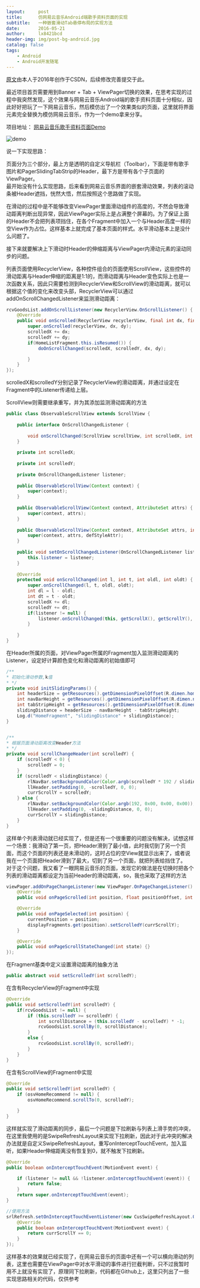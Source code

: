 ```yaml
---
layout:     post
title:      仿网易云音乐Android端歌手资料页面的实现
subtitle:   一种嵌套滑动Tab悬停布局的实现方法
date:       2016-05-21
author:     lx8421bcd
header-img: img/post-bg-android.jpg
catalog: false
tags:
    - Android
    - Android开发随笔
---
```


[原文](https://blog.csdn.net/u011734444/article/details/51471182)由本人于2016年创作于CSDN，后续修改完善提交于此。 

最近项目首页需要用到Banner + Tab + ViewPager切换的效果，在思考实现的过程中我突然发现，这个效果与网易云音乐Android端的歌手资料页面十分相似，因此好好把玩了一下网易云音乐，然后模仿出了一个效果类似的页面，这里就将界面元素完全替换为模仿网易云音乐，作为一个demo拿来分享。  

项目地址： [网易云音乐歌手资料页面Demo](https://github.com/lx8421bcd/NetEaseProfileDemo)  

![demo](https://github.com/lx8421bcd/NetEaseProfileDemo/blob/master/picture/demo.gif)

说一下实现思路：  

页面分为三个部分，最上方是透明的自定义导航栏（Toolbar），下面是带有歌手图片和PagerSlidingTabStrip的Header，最下方是带有各个子页面的ViewPager。  
最开始没有什么实现思路，后来看到网易云音乐界面的嵌套滑动效果，列表的滚动条被Header遮挡，恍然大悟，然后按照这个思路做了实现。  

在滑动的过程中是不能够改变ViewPager里面滑动组件的高度的，不然会导致滑动距离判断出现异常，因此ViewPager实际上是占满整个屏幕的。为了保证上面的Header不会把列表项挡住，在各个Fragment中加入一个与Header高度一样的空View作为占位。这样基本上就完成了基本页面的样式。水平滑动基本上是没什么问题了。  

接下来就要解决上下滑动时Header的伸缩距离与ViewPager内滑动元素的滚动同步的问题。  

列表页面使用RecyclerView，各种控件组合的页面使用ScrollView，这些控件的滑动距离与Header伸缩的距离是1:1的，而滑动距离与Header变色实际上也是一次函数关系，因此只需要检测到RecyclerView和ScrollView的滑动距离，就可以根据这个值的变化来改变头部，RecyclerView可以通过addOnScrollChangedListener来监测滑动距离：  
```java
rcvGoodsList.addOnScrollListener(new RecyclerView.OnScrollListener() {
    @Override
    public void onScrolled(RecyclerView recyclerView, final int dx, final int dy) {
        super.onScrolled(recyclerView, dx, dy);
        scrolledX += dx;
        scrolledY += dy;
        if(HomeListFragment.this.isResumed()) {
            doOnScrollChanged(scrolledX, scrolledY, dx, dy);

        }
    }
});
```
scrolledX和scrolledY分别记录了RecyclerView的滑动距离，并通过设定在Fragment中的Listener传递给上层。

ScrollView则需要继承重写，并为其添加监测滑动距离的方法
```java
public class ObservableScrollView extends ScrollView {
 
    public interface OnScrollChangedListener {
 
        void onScrollChanged(ScrollView scrollView, int scrolledX, int scrolledY, int dx, int dy);
    }
 
    private int scrolledX;
 
    private int scrolledY;
 
    private OnScrollChangedListener listener;
 
    public ObservableScrollView(Context context) {
        super(context);
    }
 
    public ObservableScrollView(Context context, AttributeSet attrs) {
        super(context, attrs);
    }
 
    public ObservableScrollView(Context context, AttributeSet attrs, int defStyleAttr) {
        super(context, attrs, defStyleAttr);
    }
 
    public void setOnScrollChangedListener(OnScrollChangedListener listener) {
        this.listener = listener;
    }
 
    @Override
    protected void onScrollChanged(int l, int t, int oldl, int oldt) {
        super.onScrollChanged(l, t, oldl, oldt);
        int dl = l - oldl;
        int dt = t - oldt;
        scrolledX += dl;
        scrolledY += dt;
        if(listener != null) {
            listener.onScrollChanged(this, getScrollX(), getScrollY(), dl, dt);
        }
 
    }
}
```
在Header所属的页面，对ViewPager所属的Fragment加入监测滑动距离的Listener，设定好计算颜色变化和滑动距离的初始值即可  
```java
/**
* 初始化滑动参数,k值
* */
private void initSlidingParams() {
    int headerSize = getResources().getDimensionPixelOffset(R.dimen.home_header_size);
    int navBarHeight = getResources().getDimensionPixelOffset(R.dimen.nav_bar_height);
    int tabStripHeight = getResources().getDimensionPixelOffset(R.dimen.tabstrip_height);
    slidingDistance = headerSize - navBarHeight - tabStripHeight;
    Log.d("HomeFragment", "slidingDistance" + slidingDistance);
}


/**
* 根据页面滑动距离改变Header方法
* */
private void scrollChangeHeader(int scrolledY) {
    if (scrolledY < 0) {
        scrolledY = 0;
    }
    if (scrolledY < slidingDistance) {
        rlNavBar.setBackgroundColor(Color.argb(scrolledY * 192 / slidingDistance, 0x00, 0x00, 0x00));
        llHeader.setPadding(0, -scrolledY, 0, 0);
        currScrollY = scrolledY;
    } else {
        rlNavBar.setBackgroundColor(Color.argb(192, 0x00, 0x00, 0x00));
        llHeader.setPadding(0, -slidingDistance, 0, 0);
        currScrollY = slidingDistance;
    }
}
```
这样单个列表滑动就已经实现了，但是还有一个很重要的问题没有解决，试想这样一个场景：我滑动了第一页，把Header滑到了最小值，此时我切到了另一个页面，而这个页面的列表还是未滑动的，这时占位的空View就显示出来了，或者说我在一个页面把Header滑到了最大，切到了另一个页面，就把列表给挡住了。  
对于这个问题，我又看了一眼网易云音乐的页面，发现它的做法是在切换时把各个列表的滑动距离都设定为当前Header的滑动距离，so，我也采取了这样的方法  
```java
viewPager.addOnPageChangeListener(new ViewPager.OnPageChangeListener() {
    @Override
    public void onPageScrolled(int position, float positionOffset, int positionOffsetPixels) {}

    @Override
    public void onPageSelected(int position) {
        currentPosition = position;
        displayFragments.get(position).setScrolledY(currScrollY);
    }

    @Override
    public void onPageScrollStateChanged(int state) {}
});
```
在Fragment基类中定义设置滑动距离的抽象方法
```java
public abstract void setScrolledY(int scrolledY);
```
在含有RecyclerView的Fragment中实现
```java
@Override
public void setScrolledY(int scrolledY) {
    if(rcvGoodsList != null) {
        if (this.scrolledY >= scrolledY) {
            int scrollDistance = (this.scrolledY - scrolledY) * -1;
            rcvGoodsList.scrollBy(0, scrollDistance);
        }
        else {
            rcvGoodsList.scrollBy(0, scrolledY);
        }
    }
}
```
在含有ScrollView的Fragment中实现  
```java
@Override
public void setScrolledY(int scrolledY) {
    if (osvHomeRecommend != null) {
        osvHomeRecommend.scrollTo(0, scrolledY);

    }
}
```
这样就实现了滑动距离的同步，最后一个问题是下拉刷新与列表上滑手势的冲突，在这里我使用的是SwipeRefreshLayout来实现下拉刷新，因此对于此冲突的解决办法就是自定义SwipeRefreshLayout，重写onInterceptTouchEvent，加入监听，如果Header伸缩距离没有恢复到0，就不触发下拉刷新。  
```java
@Override
public boolean onInterceptTouchEvent(MotionEvent event) {

    if (listener != null && !listener.onInterceptTouchEvent(event)) {
        return false;
    }
    return super.onInterceptTouchEvent(event);
}

//使用方法
srlRefresh.setOnInterceptTouchEventListener(new CusSwipeRefreshLayout.OnInterceptTouchEventListener() {
    @Override
    public boolean onInterceptTouchEvent(MotionEvent event) {
        return currScrollY == 0;
    }
});
```
这样基本的效果就已经实现了，在网易云音乐的页面中还有一个可以横向滑动的列表，这里也需要在ViewPager中对水平滑动的事件进行拦截判断，只不过我暂时用不上就没有实现了，原理同下拉刷新，代码都在Github上，这里只列出了一些实现思路相关的代码，仅供参考  
